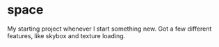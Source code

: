 # space

My starting project whenever I start something new. Got a few different features, like skybox and texture loading.
